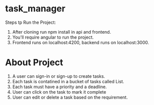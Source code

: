 # task_manager

Steps tp Run the Project:
1) After cloning run npm install in api and frontend.
2) You'll require angular to run the project.
3) Frontend runs on localhost:4200, backend runs on localhost:3000.



# About Project
1) A user can sign-in or sign-up to create tasks.
2) Each task is contatined in a bucket of tasks called List.
3) Each task must have a priority and a deadline.
4) User can click on the task to mark it complete
5) User can edit or delete a task based on the requirement.

